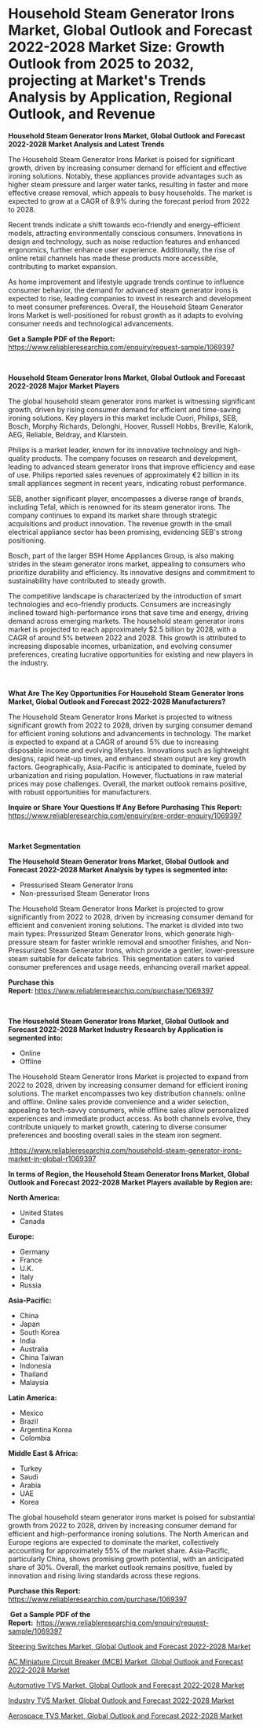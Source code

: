<p><h1>Household Steam Generator Irons Market, Global Outlook and Forecast 2022-2028 Market Size: Growth Outlook from 2025 to 2032, projecting at Market's Trends Analysis by Application, Regional Outlook, and Revenue</h1></p><p><strong>Household Steam Generator Irons Market, Global Outlook and Forecast 2022-2028 Market Analysis and Latest Trends</strong></p>
<p><p>The Household Steam Generator Irons Market is poised for significant growth, driven by increasing consumer demand for efficient and effective ironing solutions. Notably, these appliances provide advantages such as higher steam pressure and larger water tanks, resulting in faster and more effective crease removal, which appeals to busy households. The market is expected to grow at a CAGR of 8.9% during the forecast period from 2022 to 2028.</p><p>Recent trends indicate a shift towards eco-friendly and energy-efficient models, attracting environmentally conscious consumers. Innovations in design and technology, such as noise reduction features and enhanced ergonomics, further enhance user experience. Additionally, the rise of online retail channels has made these products more accessible, contributing to market expansion.</p><p>As home improvement and lifestyle upgrade trends continue to influence consumer behavior, the demand for advanced steam generator irons is expected to rise, leading companies to invest in research and development to meet consumer preferences. Overall, the Household Steam Generator Irons Market is well-positioned for robust growth as it adapts to evolving consumer needs and technological advancements.</p></p>
<p><strong>Get a Sample PDF of the Report:&nbsp;</strong> <a href="https://www.reliableresearchiq.com/enquiry/request-sample/1069397?utm_campaign=1876&utm_medium=2&utm_source=Github&utm_content=ia&utm_term=21032025&utm_id=household-steam-generator-irons-market-global-outlook-and-forecast-2022-2028">https://www.reliableresearchiq.com/enquiry/request-sample/1069397</a></p>
<p>&nbsp;</p>
<p><strong>Household Steam Generator Irons Market, Global Outlook and Forecast 2022-2028 Major Market Players</strong></p>
<p><p>The global household steam generator irons market is witnessing significant growth, driven by rising consumer demand for efficient and time-saving ironing solutions. Key players in this market include Cuori, Philips, SEB, Bosch, Morphy Richards, Delonghi, Hoover, Russell Hobbs, Breville, Kalorik, AEG, Reliable, Beldray, and Klarstein.</p><p>Philips is a market leader, known for its innovative technology and high-quality products. The company focuses on research and development, leading to advanced steam generator irons that improve efficiency and ease of use. Philips reported sales revenues of approximately €2 billion in its small appliances segment in recent years, indicating robust performance.</p><p>SEB, another significant player, encompasses a diverse range of brands, including Tefal, which is renowned for its steam generator irons. The company continues to expand its market share through strategic acquisitions and product innovation. The revenue growth in the small electrical appliance sector has been promising, evidencing SEB's strong positioning.</p><p>Bosch, part of the larger BSH Home Appliances Group, is also making strides in the steam generator irons market, appealing to consumers who prioritize durability and efficiency. Its innovative designs and commitment to sustainability have contributed to steady growth.</p><p>The competitive landscape is characterized by the introduction of smart technologies and eco-friendly products. Consumers are increasingly inclined toward high-performance irons that save time and energy, driving demand across emerging markets. The household steam generator irons market is projected to reach approximately $2.5 billion by 2028, with a CAGR of around 5% between 2022 and 2028. This growth is attributed to increasing disposable incomes, urbanization, and evolving consumer preferences, creating lucrative opportunities for existing and new players in the industry.</p></p>
<p>&nbsp;</p>
<p><strong>What Are The Key Opportunities For Household Steam Generator Irons Market, Global Outlook and Forecast 2022-2028 Manufacturers?</strong></p>
<p><p>The Household Steam Generator Irons Market is projected to witness significant growth from 2022 to 2028, driven by surging consumer demand for efficient ironing solutions and advancements in technology. The market is expected to expand at a CAGR of around 5% due to increasing disposable income and evolving lifestyles. Innovations such as lightweight designs, rapid heat-up times, and enhanced steam output are key growth factors. Geographically, Asia-Pacific is anticipated to dominate, fueled by urbanization and rising population. However, fluctuations in raw material prices may pose challenges. Overall, the market outlook remains positive, with robust opportunities for manufacturers.</p></p>
<p><strong>Inquire or Share Your Questions If Any Before Purchasing This Report:</strong> <a href="https://www.reliableresearchiq.com/enquiry/pre-order-enquiry/1069397?utm_campaign=1876&utm_medium=2&utm_source=Github&utm_content=ia&utm_term=21032025&utm_id=household-steam-generator-irons-market-global-outlook-and-forecast-2022-2028">https://www.reliableresearchiq.com/enquiry/pre-order-enquiry/1069397</a></p>
<p>&nbsp;</p>
<p><strong>Market Segmentation</strong></p>
<p><strong>The Household Steam Generator Irons Market, Global Outlook and Forecast 2022-2028 Market Analysis by types is segmented into:</strong></p>
<p><ul><li>Pressurised Steam Generator Irons</li><li>Non-pressurised Steam Generator Irons</li></ul></p>
<p><p>The Household Steam Generator Irons Market is projected to grow significantly from 2022 to 2028, driven by increasing consumer demand for efficient and convenient ironing solutions. The market is divided into two main types: Pressurized Steam Generator Irons, which generate high-pressure steam for faster wrinkle removal and smoother finishes, and Non-Pressurized Steam Generator Irons, which provide a gentler, lower-pressure steam suitable for delicate fabrics. This segmentation caters to varied consumer preferences and usage needs, enhancing overall market appeal.</p></p>
<p><strong>Purchase this Report:&nbsp;</strong><a href="https://www.reliableresearchiq.com/purchase/1069397?utm_campaign=1876&utm_medium=2&utm_source=Github&utm_content=ia&utm_term=21032025&utm_id=household-steam-generator-irons-market-global-outlook-and-forecast-2022-2028">https://www.reliableresearchiq.com/purchase/1069397</a></p>
<p>&nbsp;</p>
<p><strong>The Household Steam Generator Irons Market, Global Outlook and Forecast 2022-2028 Market Industry Research by Application is segmented into:</strong></p>
<p><ul><li>Online</li><li>Offline</li></ul></p>
<p><p>The Household Steam Generator Irons Market is projected to expand from 2022 to 2028, driven by increasing consumer demand for efficient ironing solutions. The market encompasses two key distribution channels: online and offline. Online sales provide convenience and a wider selection, appealing to tech-savvy consumers, while offline sales allow personalized experiences and immediate product access. As both channels evolve, they contribute uniquely to market growth, catering to diverse consumer preferences and boosting overall sales in the steam iron segment.</p></p>
<p><a href="https://www.reliableresearchiq.com/household-steam-generator-irons-market-in-global-r1069397?utm_campaign=1876&utm_medium=2&utm_source=Github&utm_content=ia&utm_term=21032025&utm_id=household-steam-generator-irons-market-global-outlook-and-forecast-2022-2028">&nbsp;https://www.reliableresearchiq.com/household-steam-generator-irons-market-in-global-r1069397</a></p>
<p><strong>In terms of Region, the Household Steam Generator Irons Market, Global Outlook and Forecast 2022-2028 Market Players available by Region are:</strong></p>
<p>
    <p> <strong> North America: </strong>
        <ul>
            <li>United States</li>
            <li>Canada</li>
        </ul>
        </p> 
    <p> <strong> Europe: </strong>
        <ul>
            <li>Germany</li>
            <li>France</li>
            <li>U.K.</li>
            <li>Italy</li>
            <li>Russia</li>
        </ul>
        </p> 
    <p> <strong> Asia-Pacific: </strong>
        <ul>
            <li>China</li>
            <li>Japan</li>
            <li>South Korea</li>
            <li>India</li>
            <li>Australia</li>
            <li>China Taiwan</li>
            <li>Indonesia</li>
            <li>Thailand</li>
            <li>Malaysia</li>
        </ul>
        </p> 
    <p> <strong> Latin America: </strong>
        <ul>
            <li>Mexico</li>
            <li>Brazil</li>
            <li>Argentina Korea</li>
            <li>Colombia</li>
        </ul>
        </p> 
    <p> <strong> Middle East & Africa: </strong>
        <ul>
            <li>Turkey</li>
            <li>Saudi</li>
            <li>Arabia</li>
            <li>UAE</li>
            <li>Korea</li>
        </ul>
    </p>
    </p>
<p><p>The global household steam generator irons market is poised for substantial growth from 2022 to 2028, driven by increasing consumer demand for efficient and high-performance ironing solutions. The North American and Europe regions are expected to dominate the market, collectively accounting for approximately 55% of the market share. Asia-Pacific, particularly China, shows promising growth potential, with an anticipated share of 30%. Overall, the market outlook remains positive, fueled by innovation and rising living standards across these regions.</p></p>
<p><strong>Purchase this Report: </strong><a href="https://www.reliableresearchiq.com/purchase/1069397?utm_campaign=1876&utm_medium=2&utm_source=Github&utm_content=ia&utm_term=21032025&utm_id=household-steam-generator-irons-market-global-outlook-and-forecast-2022-2028">https://www.reliableresearchiq.com/purchase/1069397</a></p>
<p>&nbsp;<strong>Get a Sample PDF of the Report:&nbsp;&nbsp;</strong><a href="https://www.reliableresearchiq.com/enquiry/request-sample/1069397?utm_campaign=1876&utm_medium=2&utm_source=Github&utm_content=ia&utm_term=21032025&utm_id=household-steam-generator-irons-market-global-outlook-and-forecast-2022-2028">https://www.reliableresearchiq.com/enquiry/request-sample/1069397</a></p>
<p><strong></strong></p>
<p><p><a href="https://github.com/sitarzerpa3d/Market-Research-Report-List-1/blob/main/steering-switches-market-global-outlook-and-forecast-2022-2028-market.md?utm_campaign=1876&utm_medium=2&utm_source=Github&utm_content=ia&utm_term=21032025&utm_id=household-steam-generator-irons-market-global-outlook-and-forecast-2022-2028">Steering Switches Market, Global Outlook and Forecast 2022-2028 Market</a></p><p><a href="https://github.com/rentzszaszjn/Market-Research-Report-List-1/blob/main/ac-miniature-circuit-breaker-mcb-market-global-outlook-and-forecast-2022-2028-market.md?utm_campaign=1876&utm_medium=2&utm_source=Github&utm_content=ia&utm_term=21032025&utm_id=household-steam-generator-irons-market-global-outlook-and-forecast-2022-2028">AC Miniature Circuit Breaker (MCB) Market, Global Outlook and Forecast 2022-2028 Market</a></p><p><a href="https://github.com/doganaqev/Market-Research-Report-List-1/blob/main/automotive-tvs-market-global-outlook-and-forecast-2022-2028-market.md?utm_campaign=1876&utm_medium=2&utm_source=Github&utm_content=ia&utm_term=21032025&utm_id=household-steam-generator-irons-market-global-outlook-and-forecast-2022-2028">Automotive TVS Market, Global Outlook and Forecast 2022-2028 Market</a></p><p><a href="https://github.com/yenagmah/Market-Research-Report-List-1/blob/main/industry-tvs-market-global-outlook-and-forecast-2022-2028-market.md?utm_campaign=1876&utm_medium=2&utm_source=Github&utm_content=ia&utm_term=21032025&utm_id=household-steam-generator-irons-market-global-outlook-and-forecast-2022-2028">Industry TVS Market, Global Outlook and Forecast 2022-2028 Market</a></p><p><a href="https://github.com/omemaeuseda/Market-Research-Report-List-1/blob/main/aerospace-tvs-market-global-outlook-and-forecast-2022-2028-market.md?utm_campaign=1876&utm_medium=2&utm_source=Github&utm_content=ia&utm_term=21032025&utm_id=household-steam-generator-irons-market-global-outlook-and-forecast-2022-2028">Aerospace TVS Market, Global Outlook and Forecast 2022-2028 Market</a></p></p>